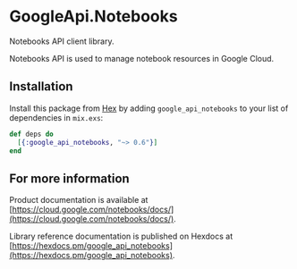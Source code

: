 # GoogleApi.Notebooks

Notebooks API client library.

Notebooks API is used to manage notebook resources in Google Cloud.

## Installation

Install this package from [Hex](https://hex.pm) by adding
`google_api_notebooks` to your list of dependencies in `mix.exs`:

```elixir
def deps do
  [{:google_api_notebooks, "~> 0.6"}]
end
```

## For more information

Product documentation is available at [https://cloud.google.com/notebooks/docs/](https://cloud.google.com/notebooks/docs/).

Library reference documentation is published on Hexdocs at
[https://hexdocs.pm/google_api_notebooks](https://hexdocs.pm/google_api_notebooks).
